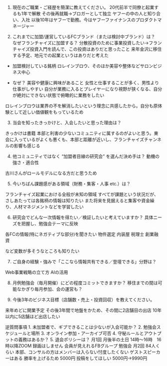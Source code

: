
1. 現在のご職業・ご経歴を簡潔に教えてください。
20代前半で同僚と起業するも1年で解散
その後再就職→ブロガーとして独立
ヤフーの中の人と知り合い、入社
以後10年はヤフーで勤務。今はヤフーファイナンスのプロダクトマネージャー

2. これまでに加盟/運営しているFCブランド（または検討中ブランド）は？	
なぜフランチャイズに加盟する？
分散投資のために事業投資したい→フランチャイズ投資入門を読んで、この投資はありだと思ったこと
来年金沢に移住する予定、地元での起業というはありだと考えた

- 加盟検討している銘柄
ロレインブロウ、そのほか美容や整体などサロンビジネス中心

- なぜ？
美容や健康に興味があること
女性と仕事することが多く、男性より仕事がしやすい
自分が業務に入るとプレイヤーになり視野が狭くなる、自分が絶対にできない状態で俯瞰的に業務をしたい

ロレインブロウは業界の不を解消したいという理念に共感したから。自分も原体験として近しい価値観をもっているため

3. 当会を知ったきっかけと、入会したいと思った理由は？

きっかけは書籍
本部と利害の少ないコミュニティに属するのがよいと思う。東会に入っているがよくも悪くも、本部と距離が近いし、フランチャイズチャンネルの影響も感じる

4. 他コミュニティではなく “加盟者目線の研究会” を選んだ決め手は？	動機の強さ・適合性

古川さんがロールモデルになる方だと思うため

5. 今いちばん課題感がある領域（財務・集客・人事 etc.）は？

フランチャイズ起業における全般が未知の領域
すべてが課題という状況だが、さしあたっては各銘柄の情報は知りたい
また将来を見据えると集客や資金繰り、人材マネジメントなどを学習したい

6. 研究会でどんな一次情報を得たい／検証したいと考えていますか？	具体ニーズを把握し、勉強会テーマに反映

各FCの情報(特にネガティブな部分)を聞きたい
物件選定
内装屋
税理士
創業融資

など変数が多そうなところも知りたい

7. ご自身の経験・強みで「ここなら情報共有できる／登壇できる」分野は？

Web事業戦略の立て方
AIの活用

8. 月例勉強会（毎月開催）にどの程度コミットできますか？
移住までの間は可能なかぎり毎月参加、会の運営も？

9. 今後3年のビジネス目標（店舗数・売上・投資回収）を教えてください。

来年めどに開業予定
その後3年間で地盤をかため、その間に2店舗目の出店
10年以内に5店舗ほど出店したい

逆質問事項
	1.	未加盟者で、ギブできることは少ないが入会可能か？
	2.	勉強会スケジュールと場所
	3.	オンライン参加・アーカイブ可否
	4.	守秘ルールとアウトプットの義務はあるか？
	5.	退会ポリシーは？
月1回
月後半の土日 14時〜16時　16時以降ZOOM 録画はしません
会員が見えれるFBグループ
勉強会 月2回
84人くらい
本部、コンサルの方はメンバーは入らない忖度したくない
ゲストスピーカーはある
勝率を上げるため
5000円
投稿をしてほしい
5000円→9990円